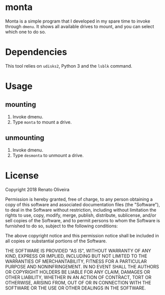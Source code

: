 # monta

Monta is a simple program that I developed in my spare time to invoke through `dmenu`. It shows all available drives to mount, and you can select which one to do so.

# Dependencies

This tool relies on `udisks2`, Python 3 and the `lsblk` command.

# Usage

## mounting

1. Invoke dmenu.
2. Type `monta` to mount a drive.

## unmounting

1. Invoke dmenu.
2. Type `desmonta` to unmount a drive.

# License

Copyright 2018 Renato Oliveira

Permission is hereby granted, free of charge, to any person obtaining a copy of this software and associated documentation files (the "Software"), to deal in the Software without restriction, including without limitation the rights to use, copy, modify, merge, publish, distribute, sublicense, and/or sell copies of the Software, and to permit persons to whom the Software is furnished to do so, subject to the following conditions:

The above copyright notice and this permission notice shall be included in all copies or substantial portions of the Software.

THE SOFTWARE IS PROVIDED "AS IS", WITHOUT WARRANTY OF ANY KIND, EXPRESS OR IMPLIED, INCLUDING BUT NOT LIMITED TO THE WARRANTIES OF MERCHANTABILITY, FITNESS FOR A PARTICULAR PURPOSE AND NONINFRINGEMENT. IN NO EVENT SHALL THE AUTHORS OR COPYRIGHT HOLDERS BE LIABLE FOR ANY CLAIM, DAMAGES OR OTHER LIABILITY, WHETHER IN AN ACTION OF CONTRACT, TORT OR OTHERWISE, ARISING FROM, OUT OF OR IN CONNECTION WITH THE SOFTWARE OR THE USE OR OTHER DEALINGS IN THE SOFTWARE.

